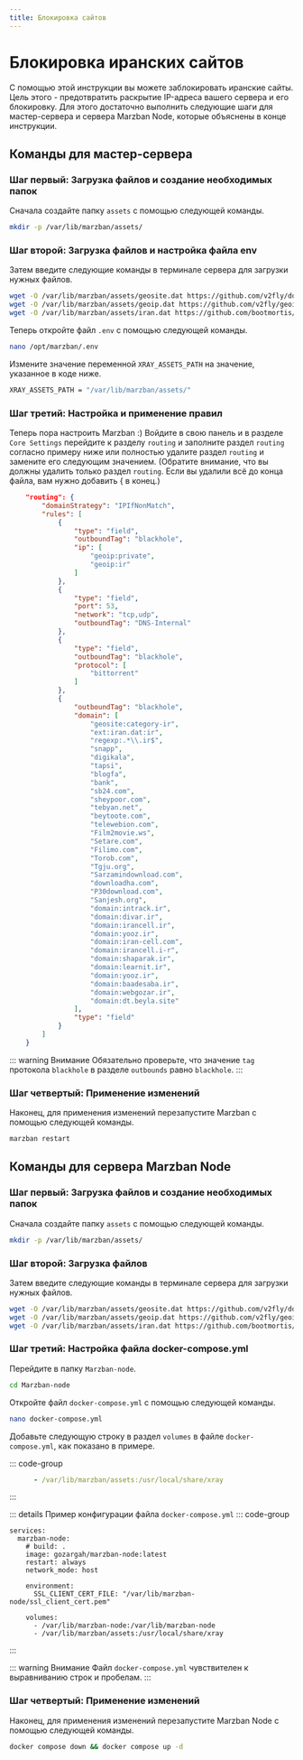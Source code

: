 ```yaml
---
title: Блокировка сайтов
---
```


# Блокировка иранских сайтов 
С помощью этой инструкции вы можете заблокировать иранские сайты. Цель этого - предотвратить раскрытие IP-адреса вашего сервера и его блокировку. Для этого достаточно выполнить следующие шаги для мастер-сервера и сервера Marzban Node, которые объяснены в конце инструкции.

## Команды для мастер-сервера

### Шаг первый: Загрузка файлов и создание необходимых папок

Сначала создайте папку `assets` с помощью следующей команды.

``` bash
mkdir -p /var/lib/marzban/assets/
```

### Шаг второй: Загрузка файлов и настройка файла env

Затем введите следующие команды в терминале сервера для загрузки нужных файлов.
``` bash
wget -O /var/lib/marzban/assets/geosite.dat https://github.com/v2fly/domain-list-community/releases/latest/download/dlc.dat
wget -O /var/lib/marzban/assets/geoip.dat https://github.com/v2fly/geoip/releases/latest/download/geoip.dat
wget -O /var/lib/marzban/assets/iran.dat https://github.com/bootmortis/iran-hosted-domains/releases/latest/download/iran.dat
```

Теперь откройте файл `.env` с помощью следующей команды.

```bash
nano /opt/marzban/.env
```
Измените значение переменной `XRAY_ASSETS_PATH` на значение, указанное в коде ниже.

``` bash
XRAY_ASSETS_PATH = "/var/lib/marzban/assets/"
```

### Шаг третий: Настройка и применение правил

Теперь пора настроить Marzban :) Войдите в свою панель и в разделе `Core Settings` перейдите к разделу `routing` и заполните раздел `routing` согласно примеру ниже или полностью удалите раздел `routing` и замените его следующим значением.
(Обратите внимание, что вы должны удалить только раздел `routing`. Если вы удалили всё до конца файла, вам нужно добавить { в конец.)

``` json
    "routing": {
        "domainStrategy": "IPIfNonMatch",
        "rules": [
            {
                "type": "field",
                "outboundTag": "blackhole",
                "ip": [
                    "geoip:private",
                    "geoip:ir"
                ]
            },
            {
                "type": "field",
                "port": 53,
                "network": "tcp,udp",
                "outboundTag": "DNS-Internal"
            },
            {
                "type": "field",
                "outboundTag": "blackhole",
                "protocol": [
                    "bittorrent"
                ]
            },
            {
                "outboundTag": "blackhole",
                "domain": [
                    "geosite:category-ir",
                    "ext:iran.dat:ir",
                    "regexp:.*\\.ir$",
                    "snapp",
                    "digikala",
                    "tapsi",
                    "blogfa",
                    "bank",
                    "sb24.com",
                    "sheypoor.com",
                    "tebyan.net",
                    "beytoote.com",
                    "telewebion.com",
                    "Film2movie.ws",
                    "Setare.com",
                    "Filimo.com",
                    "Torob.com",
                    "Tgju.org",
                    "Sarzamindownload.com",
                    "downloadha.com",
                    "P30download.com",
                    "Sanjesh.org",
                    "domain:intrack.ir",
                    "domain:divar.ir",
                    "domain:irancell.ir",
                    "domain:yooz.ir",
                    "domain:iran-cell.com",
                    "domain:irancell.i-r",
                    "domain:shaparak.ir",
                    "domain:learnit.ir",
                    "domain:yooz.ir",
                    "domain:baadesaba.ir",
                    "domain:webgozar.ir",
                    "domain:dt.beyla.site"
                ],
                "type": "field"
            }
        ]
    }
```

::: warning Внимание
Обязательно проверьте, что значение `tag` протокола `blackhole` в разделе `outbounds` равно `blackhole`.
:::

### Шаг четвертый: Применение изменений

Наконец, для применения изменений перезапустите Marzban с помощью следующей команды.

``` bash
marzban restart
```

## Команды для сервера Marzban Node

### Шаг первый: Загрузка файлов и создание необходимых папок

Сначала создайте папку `assets` с помощью следующей команды.
``` bash
mkdir -p /var/lib/marzban/assets/
```

### Шаг второй: Загрузка файлов

Затем введите следующие команды в терминале сервера для загрузки нужных файлов.

``` bash
wget -O /var/lib/marzban/assets/geosite.dat https://github.com/v2fly/domain-list-community/releases/latest/download/dlc.dat
wget -O /var/lib/marzban/assets/geoip.dat https://github.com/v2fly/geoip/releases/latest/download/geoip.dat
wget -O /var/lib/marzban/assets/iran.dat https://github.com/bootmortis/iran-hosted-domains/releases/latest/download/iran.dat
```

 ### Шаг третий: Настройка файла docker-compose.yml

 Перейдите в папку `Marzban-node`.

``` bash
cd Marzban-node
```

Откройте файл `docker-compose.yml` с помощью следующей команды.

``` bash
nano docker-compose.yml
```

Добавьте следующую строку в раздел `volumes` в файле `docker-compose.yml`, как показано в примере.

::: code-group
```yml [docker-compose.yml]
      - /var/lib/marzban/assets:/usr/local/share/xray
```
:::

::: details Пример конфигурации файла `docker-compose.yml`
::: code-group
```yml{13} [docker-compose.yml]
services:
  marzban-node:
    # build: .
    image: gozargah/marzban-node:latest
    restart: always
    network_mode: host

    environment:
      SSL_CLIENT_CERT_FILE: "/var/lib/marzban-node/ssl_client_cert.pem"

    volumes:
      - /var/lib/marzban-node:/var/lib/marzban-node
      - /var/lib/marzban/assets:/usr/local/share/xray
```
:::

::: warning Внимание 
Файл `docker-compose.yml` чувствителен к выравниванию строк и пробелам.
:::

### Шаг четвертый: Применение изменений

Наконец, для применения изменений перезапустите Marzban Node с помощью следующей команды.

``` bash
docker compose down && docker compose up -d
```
